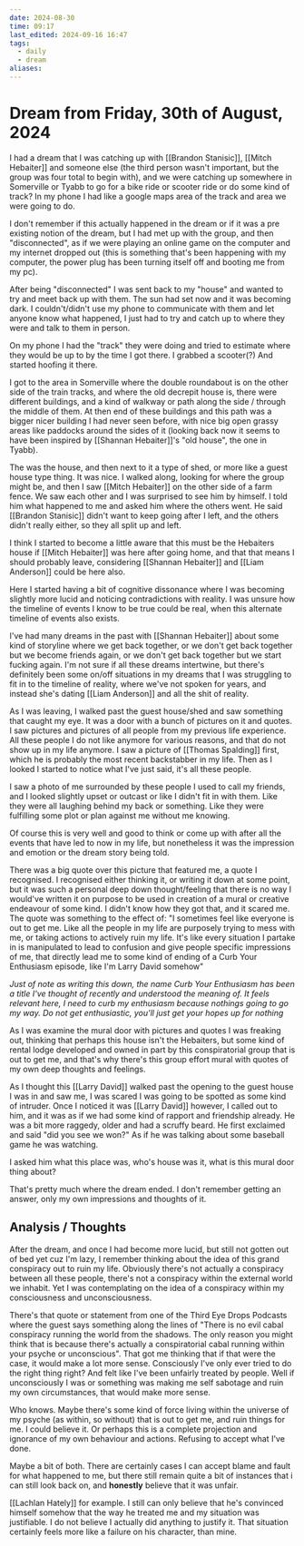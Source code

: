 ```yaml
---
date: 2024-08-30
time: 09:17
last_edited: 2024-09-16 16:47
tags:
  - daily
  - dream
aliases: 
---
```

# Dream from Friday, 30th of August, 2024
I had a dream that I was catching up with [[Brandon Stanisic]], [[Mitch Hebaiter]] and someone else (the third person wasn't important, but the group was four total to begin with), and we were catching up somewhere in Somerville or Tyabb to go for a bike ride or scooter ride or do some kind of track? In my phone I had like a google maps area of the track and area we were going to do.

I don't remember if this actually happened in the dream or if it was a pre existing notion of the dream, but I had met up with the group, and then "disconnected", as if we were playing an online game on the computer and my internet dropped out (this is something that's been happening with my computer, the power plug has been turning itself off and booting me from my pc).

After being "disconnected" I was sent back to my "house" and wanted to try and meet back up with them. The sun had set now and it was becoming dark. I couldn't/didn't use my phone to communicate with them and let anyone know what happened, I just had to try and catch up to where they were and talk to them in person.

On my phone I had the "track" they were doing and tried to estimate where they would be up to by the time I got there. I grabbed a scooter(?) And started hoofing it there.

I got to the area in Somerville where the double roundabout is on the other side of the train tracks, and where the old decrepit house is, there were different buildings, and a kind of walkway or path along the side / through the middle of them. At then end of these buildings and this path was a bigger nicer building I had never seen before, with nice big open grassy areas like paddocks around the sides of it (looking back now it seems to have been inspired by [[Shannan Hebaiter]]'s "old house", the one in Tyabb).

The was the house, and then next to it a type of shed, or more like a guest house type thing. It was nice. I walked along, looking for where the group might be, and then I saw [[Mitch Hebaiter]] on the other side of a farm fence. We saw each other and I was surprised to see him by himself. I told him what happened to me and asked him where the others went. He said [[Brandon Stanisic]] didn't want to keep going after I left, and the others didn't really either, so they all split up and left.

I think I started to become a little aware that this must be the Hebaiters house if [[Mitch Hebaiter]] was here after going home, and that that means I should probably leave, considering [[Shannan Hebaiter]] and [[Liam Anderson]] could be here also.

Here I started having a bit of cognitive dissonance where I was becoming slightly more lucid and noticing contradictions with reality. I was unsure how the timeline of events I know to be true could be real, when this alternate timeline of events also exists.

I've had many dreams in the past with [[Shannan Hebaiter]] about some kind of storyline where we get back together, or we don't get back together but we become friends again, or we don't get back together but we start fucking again. I'm not sure if all these dreams intertwine, but there's definitely been some on/off situations in my dreams that I was struggling to fit in to the timeline of reality, where we've not spoken for years, and instead she's dating [[Liam Anderson]] and all the shit of reality.

As I was leaving, I walked past the guest house/shed and saw something that caught my eye. It was a door with a bunch of pictures on it and quotes. I saw pictures and pictures of all people from my previous life experience. All these people I do not like anymore for various reasons, and that do not show up in my life anymore. I saw a picture of [[Thomas Spalding]] first, which he is probably the most recent backstabber in my life. Then as I looked I started to notice what I've just said, it's all these people.

I saw a photo of me surrounded by these people I used to call my friends, and I looked slightly upset or outcast or like I didn't fit in with them. Like they were all laughing behind my back or something. Like they were fulfilling some plot or plan against me without me knowing.

Of course this is very well and good to think or come up with after all the events that have led to now in my life, but nonetheless it was the impression and emotion or the dream story being told.

There was a big quote over this picture that featured me, a quote I recognised. I recognised either thinking it, or writing it down at some point, but it was such a personal deep down thought/feeling that there is no way I would've written it on purpose to be used in creation of a mural or creative endeavour of some kind. I didn't know how they got that, and it scared me. The quote was something to the effect of:
"I sometimes feel like everyone is out to get me. Like all the people in my life are purposely trying to mess with me, or taking actions to actively ruin my life. It's like every situation I partake in is manipulated to lead to confusion and give people specific impressions of me, that directly lead me to some kind of ending of a Curb Your Enthusiasm episode, like I'm Larry David somehow"

*Just of note as writing this down, the name Curb Your Enthusiasm has been a title I've thought of recently and understood the meaning of. It feels relevant here, I need to curb my enthusiasm because nothings going to go my way. Do not get enthusiastic, you'll just get your hopes up for nothing*

As I was examine the mural door with pictures and quotes I was freaking out, thinking that perhaps this house isn't the Hebaiters, but some kind of rental lodge developed and owned in part by this conspiratorial group that is out to get me, and that's why there's this group effort mural with quotes of my own deep thoughts and feelings.

As I thought this [[Larry David]] walked past the opening to the guest house I was in and saw me, I was scared I was going to be spotted as some kind of intruder. Once I noticed it was [[Larry David]] however, I called out to him, and it was as if we had some kind of rapport and friendship already. He was a bit more raggedy, older and had a scruffy beard. He first exclaimed and said "did you see we won?" As if he was talking about some baseball game he was watching.

I asked him what this place was, who's house was it, what is this mural door thing about?

That's pretty much where the dream ended. I don't remember getting an answer, only my own impressions and thoughts of it.

## Analysis / Thoughts
After the dream, and once I had become more lucid, but still not gotten out of bed yet cuz I'm lazy, I remember thinking about the idea of this grand conspiracy out to ruin my life. Obviously there's not actually a conspiracy between all these people, there's not a conspiracy within the external world we inhabit. Yet I was contemplating on the idea of a conspiracy within my consciousness and unconsciousness.

There's that quote or statement from one of the Third Eye Drops Podcasts where the guest says something along the lines of "There is no evil cabal conspiracy running the world from the shadows. The only reason you might think that is because there's actually a conspiratorial cabal running within your psyche or unconscious".
That got me thinking that if that were the case, it would make a lot more sense. Consciously I've only ever tried to do the right thing right? And felt like I've been unfairly treated by people. Well if unconsciously I was or something was making me self sabotage and ruin my own circumstances, that would make more sense.

Who knows. Maybe there's some kind of force living within the universe of my psyche (as within, so without) that is out to get me, and ruin things for me. I could believe it.
Or perhaps this is a complete projection and ignorance of my own behaviour and actions. Refusing to accept what I've done.

Maybe a bit of both. There are certainly cases I can accept blame and fault for what happened to me, but there still remain quite a bit of instances that i can still look back on, and **honestly** believe that it was unfair.

[[Lachlan Hately]] for example. I still can only believe that he's convinced himself somehow that the way he treated me and my situation was justifiable. I do not believe I actually did anything to justify it. That situation certainly feels more like a failure on his character, than mine.
